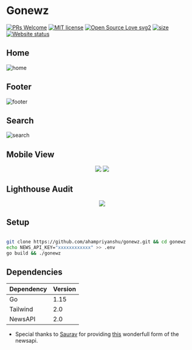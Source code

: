 # Gonewz

[![PRs Welcome](https://img.shields.io/badge/PRs-welcome-brightgreen.svg?style=flat-square)](https://gonewz.herokuapp.com/)
[![MIT license](https://img.shields.io/badge/License-MIT-blue.svg)](https://gonewz.herokuapp.com/)
[![Open Source Love svg2](https://badges.frapsoft.com/os/v2/open-source.svg?v=103)](https://gonewz.herokuapp.com/)
[![size](https://img.shields.io/github/repo-size/ahampriyanshu/gonewz?style=flat-square)](https://gonewz.herokuapp.com/)
[![Website status](https://img.shields.io/website-up-down-green-red/http/shields.io.svg)](https://gonewz.herokuapp.com/)

## Home
![home](https://user-images.githubusercontent.com/54521023/103106650-39c44900-465d-11eb-873f-bcc2853a1ecf.png)

## Footer
![footer](https://user-images.githubusercontent.com/54521023/103106648-3761ef00-465d-11eb-82c0-61bcbe3c4417.png)

## Search
![search](https://user-images.githubusercontent.com/54521023/103106649-37fa8580-465d-11eb-9f5a-be244b760535.png)

## Mobile View
<p align="center" >
<img src="https://user-images.githubusercontent.com/54521023/103106645-35982b80-465d-11eb-947f-dabcd26bb5dd.png">
<img src="https://user-images.githubusercontent.com/54521023/103106647-36c95880-465d-11eb-9dd2-7d40aa26a87e.png">
</p>

## Lighthouse Audit
<p align="center" >
<img src="https://user-images.githubusercontent.com/54521023/103106643-3335d180-465d-11eb-99ee-e16d0cd1bb18.png">
</p>


## Setup

```bash

git clone https://github.com/ahampriyanshu/gonewz.git && cd gonewz
echo NEWS_API_KEY="xxxxxxxxxxxx" >> .env
go build && ./gonewz

```


## Dependencies

| Dependency | Version |
| --- | --- | 
| Go | 1.15 | 
| Tailwind | 2.0 |
| NewsAPI  | 2.0 |

* Special thanks to [Saurav](https://github.com/SauravKanchan) for providing [this](https://github.com/SauravKanchan/NewsAPI) wonderfull form of the newsapi.